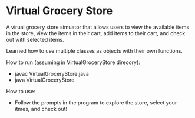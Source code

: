 # Virtual Grocery Store

A virual grocery store simuator that allows users to view the available items in the store, view the items in their cart, add items to their cart, and check out with selected items.

Learned how to use multiple classes as objects with their own functions.

How to run (assuming in VirtualGroceryStore direcory):
- javac VirtualGroceryStore.java
- java VirtualGroceryStore

How to use:
- Follow the prompts in the program to explore the store, select your itmes, and check out!